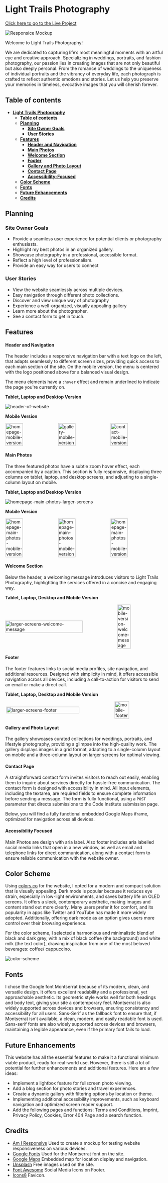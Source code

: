 # **Light Trails Photography**

[Click here to go to the Live Project](https://razmikmovsisyan.github.io/light_trails/)

![Responsice Mockup](/assets/readme/am-i-responsive.png)

Welcome to Light Trails Photography!

We are dedicated to capturing life’s most meaningful moments with an artful eye and creative approach. 
Specializing in weddings, portraits, and fashion photography, our passion lies in creating images that are not only beautiful but also deeply personal. 
From the romance of weddings to the uniqueness of individual portraits and the vibrancy of everyday life, each photograph is crafted to reflect authentic emotions and stories. Let us help you preserve your memories in timeless, evocative images that you will cherish forever.

## **Table of contents**

- [**Light Trails Photography**](#light-trails-photography)
  - [**Table of contents**](#table-of-contents)
  - [**Planning**](#planning)
    - [**Site Owner Goals**](#site-owner-goals)
    - [**User Stories**](#user-stories)
  - [**Features**](#features)
    - [**Header and Navigation**](#header-and-navigation)
    - [**Main Photos**](#main-photos)
    - [**Welcome Section**](#welcome-section)
    - [**Footer**](#footer)
    - [**Gallery and Photo Layout**](#gallery-and-photo-layout)
    - [**Contact Page**](#contact-page)
    - [**Accessibility-Focused**](#accessibility-focused)
  - [**Color Scheme**](#color-scheme)
  - [**Fonts**](#fonts)
  - [**Future Enhancements**](#future-enhancements)
  - [**Credits**](#credits)




## **Planning**

### **Site Owner Goals**

- Provide a seamless user experience for potential clients or photography enthusiasts.
- Highlight my best photos in an organized gallery.
- Showcase photography in a professional, accessible format.
- Reflect a high level of professionalism.
- Provide an easy way for users to connect


### **User Stories**

- View the website seamlessly across multiple devices.
- Easy navigation through different photo collections.
- Discover and view unique way of photography
- Experience a well-organized, visually appealing gallery
- Learn more about the photographer.
- See a contact form to get in touch.

## **Features**

#### **Header and Navigation**  
The header includes a responsive navigation bar with a text logo on the left, that adapts seamlessly to different screen sizes, providing quick access to each main section of the site.
On the mobile version, the menu is centered with the logo positioned above for a balanced visual design.

The menu elements have a `:hover` effect and remain underlined to indicate the page you're currently on.

**Tablet, Laptop and Desktop Version**

![header-of-website](/assets/readme/header.png)

**Mobile Version**
<div style="display: flex; justify-content: space-evenly; align-items: center; max-width: 100%">
  <img src="assets/readme/mobile/mobile-header3.png" alt="homepage-mobile-version" style="width: 33%;"/>
  <img src="assets/readme/mobile/mobile-header2.png" alt="gallery-mobile-version" style="width: 33%;"/>
  <img src="assets/readme/mobile/mobile-header1.png" alt="contact-mobile-version" style="width: 33%;"/>
</div>


#### **Main Photos**  
The three featured photos have a subtle zoom hover effect, each accompanied by a caption. This section is fully responsive, displaying three columns on tablet, laptop, and desktop screens, and adjusting to a single-column layout on mobile.

**Tablet, Laptop and Desktop Version**

![homepage-main-photos-larger-screens](assets/readme/main-photos.png)

**Mobile Version**

<div style="display: flex; justify-content: space-evenly; align-items: center; max-width: 100%">
  <img src="assets/readme/mobile/mobile-version-main-photos-column1.png" alt="homepage-main-photos-mobile-version" style="width: 33%;"/>
  <img src="assets/readme/mobile/mobile-version-main-photos-column2.png" alt="homepage-main-photos-mobile-version" style="width: 33%;"/>
  <img src="assets/readme/mobile/mobile-version-main-photos-column3.png" alt="homepage-main-photos-mobile-version" style="width: 33%;"/>
</div>

#### **Welcome Section**  
Below the header, a welcoming message introduces visitors to Light Trails Photography, highlighting the services offered in a concise and engaging way.

**Tablet, Laptop, Desktop and Mobile Version**

<div style="display: flex; justify-content: space-between; align-items: center; max-width: 100%">
  <img src="assets/readme/larger-screens-welcome-message.png" alt="larger-screens-welcome-message" style="width: 70%;"/>
  <img src="assets/readme/mobile/mobile-version-welcome-message.png" alt="mobile-version-welcome-message" style="width: 29%;"/>
</div>


#### **Footer**  
The footer features links to social media profiles, site navigation, and additional resources. Designed with simplicity in mind, it offers accessible navigation across all devices, including a call-to-action for visitors to send an email or make a direct call.

**Tablet, Laptop, Desktop and Mobile Version**

<div style="display: flex; justify-content: space-evenly; align-items: center; max-width: 100%;">
  <img src="assets/readme/larger-screens-footer.png" 
  alt="larger-screens-footer" style="width: 68%;"/>
  <img src="assets/readme/mobile/mobile-footer.png" 
  alt="mobile-footer" style="width: 30%;"/>
</div>

#### **Gallery and Photo Layout**  
The gallery showcases curated collections for weddings, portraits, and lifestyle photography, providing a glimpse into the high-quality work. The gallery displays images in a grid format, adapting to a single-column layout on mobile and a three-column layout on larger screens for optimal viewing.

#### **Contact Page**
A straightforward contact form invites visitors to reach out easily, enabling them to inquire about services directly for hassle-free communication.
The contact form is designed with accessibility in mind. All input elements, including the textarea, are required fields to ensure complete information before sending a message. The form is fully functional, using a `POST` parameter that directs submissions to the Code Institute submission page.

Below, you will find a fully functional embedded Google Maps iframe, optimized for navigation across all devices.


#### **Accessibility Focused** 
Main Photos are design with aria label.
Also footer includes aria labelled social media links that open in a new window, as well as email and telephone links for direct communication, along with a contact form to ensure reliable communication with the website owner.

## Color Scheme

Using [colors.co](https://coolors.co/252525-ad8e70-ffffff) for the website, I opted for a modern and compact solution that is visually appealing. 
Dark mode is popular because it reduces eye strain, especially in low-light environments, and saves battery life on OLED screens. It offers a sleek, contemporary aesthetic, making images and content stand out more clearly. 
Many users prefer it for comfort, and its popularity in apps like Twitter and YouTube has made it more widely adopted. Additionally, offering dark mode as an option gives users more control over their browsing experience.

For the color scheme, I selected a harmonious and minimalistic blend of black and dark grey, with a mix of black coffee (the background) and white milk (the text color), drawing inspiration from one of the most beloved beverages: coffee/ cappuccino.

![color-scheme](/assets/readme/color-scheme.png)

## Fonts

I chose the Google font Montserrat because of its modern, clean, and versatile design. It offers excellent readability and a professional, yet approachable aesthetic. Its geometric style works well for both headings and body text, giving your site a contemporary feel. Montserrat is also widely supported across devices and browsers, ensuring consistency and accessibility for all users. 
Sans-Serif as the fallback font to ensure that, if Montserrat isn't available, a clean, modern, and easily readable font is used. Sans-serif fonts are also widely supported across devices and browsers, maintaining a legible appearance, even if the primary font fails to load.


## Future Enhancements

This website has all the essential features to make it a functional minimum viable product, ready for real-world use. However, there is still a lot of potential for further enhancements and additional features. Here are a few ideas:

- Implement a lightbox feature for fullscreen photo viewing.
- Add a blog section for photo stories and travel experiences.
- Create a dynamic gallery with filtering options by location or theme.
- Implementing additional accessibility improvements, such as keyboard navigation and optimized screen reader support.
- Add the following pages and functions: Terms and Conditions, Imprint, Privacy Policy, Cookies, Error 404 Page and a search function.

## Credits

- [Am I Responsive](https://ui.dev/amiresponsive)
Used to create a mockup for testing website responsiveness on various devices.
- [Google Fonts](https://fonts.google.com/)
Used for the Montserrat font on the site.
- [Google Maps](https://maps.google.com/)
Embedded map for location display and navigation.
- [Unsplash](https://unsplash.com/) Free images used on the site.
- [Font Awesome](https://fontawesome.com/) Social Media Icons on Footer.
- [Icons8](https://icons8.com/) Favicon.

